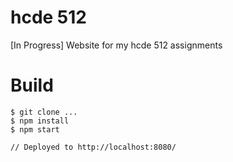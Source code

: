 # hcde 512

[In Progress] Website for my hcde 512 assignments

# Build

    $ git clone ...
    $ npm install
    $ npm start

    // Deployed to http://localhost:8080/